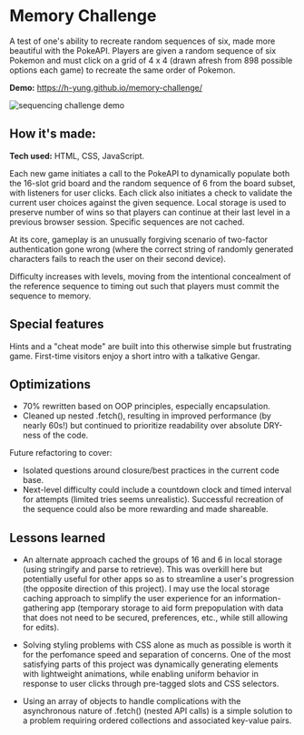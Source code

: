 # Memory Challenge
A test of one's ability to recreate random sequences of six, made more beautiful with the PokeAPI. Players are given a random sequence of six Pokemon and must click on a grid of 4 x 4 (drawn afresh from 898 possible options each game) to recreate the same order of Pokemon. 

**Demo:** https://h-yung.github.io/memory-challenge/

![sequencing challenge demo](https://i.postimg.cc/pX3CyFQ3/game-pokememory-tablet-2.png)

## How it's made:
**Tech used:** HTML, CSS, JavaScript.

Each new game initiates a call to the PokeAPI to dynamically populate both the 16-slot grid board and the random sequence of 6 from the board subset, with listeners for user clicks. Each click also initiates a check to validate the current user choices against the given sequence. Local storage is used to preserve number of wins so that players can continue at their last level in a previous browser session. Specific sequences are not cached. 

At its core, gameplay is an unusually forgiving scenario of two-factor authentication gone wrong (where the correct string of randomly generated characters fails to reach the user on their second device).

Difficulty increases with levels, moving from the intentional concealment of the reference sequence to timing out such that players must commit the sequence to memory.

## Special features
Hints and a "cheat mode" are built into this otherwise simple but frustrating game.
First-time visitors enjoy a short intro with a talkative Gengar. 

## Optimizations
* 70% rewritten based on OOP principles, especially encapsulation.
* Cleaned up nested .fetch(), resulting in improved performance (by nearly 60s!) but continued to prioritize readability over absolute DRY-ness of the code.

Future refactoring to cover:
* Isolated questions around closure/best practices in the current code base.
* Next-level difficulty could include a countdown clock and timed interval for attempts (limited tries seems unrealistic). Successful recreation of the sequence could also be more rewarding and made shareable.

## Lessons learned
* An alternate approach cached the groups of 16 and 6 in local storage (using stringify and parse to retrieve). This was overkill here but potentially useful for other apps so as to streamline a user's progression (the opposite direction of this project). I may use the local storage caching approach to simplify the user experience for an information-gathering app (temporary storage to aid form prepopulation with data that does not need to be secured, preferences, etc., while still allowing for edits).

* Solving styling problems with CSS alone as much as possible is worth it for the perfomance speed and separation of concerns. One of the most satisfying parts of this project was dynamically generating elements with lightweight animations, while enabling uniform behavior in response to user clicks through pre-tagged slots and CSS selectors.

* Using an array of objects to handle complications with the asynchronous nature of .fetch() (nested API calls) is a simple solution to a problem requiring ordered collections and associated key-value pairs.    
